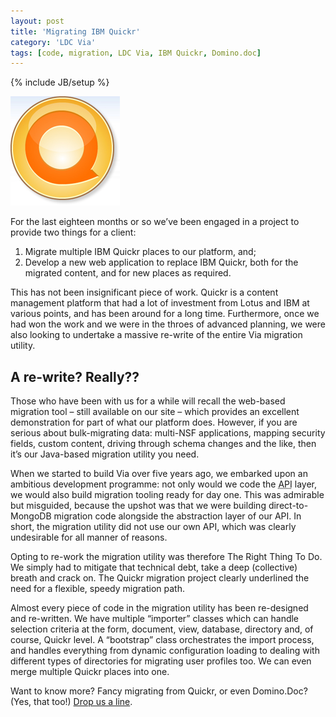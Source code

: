 ```yaml
---
layout: post
title: 'Migrating IBM Quickr'
category: 'LDC Via'
tags: [code, migration, LDC Via, IBM Quickr, Domino.doc]
---
```


{% include JB/setup %}

<div class="blog-header">
  <img src="/assets/img/blog/icon-quickr.jpg" style="height: '175px'; width: '175px';" alt="IBM Lotus Quickr icon" />
</div>

For the last eighteen months or so we’ve been engaged in a project to provide two things for a client:

1. Migrate multiple IBM Quickr places to our platform, and;
2. Develop a new web application to replace IBM Quickr, both for the migrated content, and for new places as required.

This has not been insignificant piece of work. Quickr is a content management platform that had a lot of investment from Lotus and IBM at various points, and has been around for a long time. Furthermore, once we had won the work and we were in the throes of advanced planning, we were also looking to undertake a massive re-write of the entire Via migration utility.

## A re-write? Really??

Those who have been with us for a while will recall the web-based migration tool – still available on our site – which provides an excellent demonstration for part of what our platform does. However, if you are serious about bulk-migrating data: multi-NSF applications, mapping security fields, custom content, driving through schema changes and the like, then it’s our Java-based migration utility you need.

When we started to build Via over five years ago, we embarked upon an ambitious development programme: not only would we code the <abbr title="Application Programming Interface">API</abbr> layer, we would also build migration tooling ready for day one. This was admirable but misguided, because the upshot was that we were building direct-to-MongoDB migration code alongside the abstraction layer of our API. <span class="highlight">In short, the migration utility did not use our own API</span>, which was clearly undesirable for all manner of reasons.

Opting to re-work the migration utility was therefore The Right Thing To Do. We simply had to mitigate that technical debt, take a deep (collective) breath and crack on. The Quickr migration project clearly underlined the need for a flexible, speedy migration path.

Almost every piece of code in the migration utility has been re-designed and re-written. We have multiple “importer” classes which can handle selection criteria at the form, document, view, database, directory and, of course, Quickr level. A “bootstrap” class orchestrates the import process, and handles everything from dynamic configuration loading to dealing with different types of directories for migrating user profiles too. <span class="highlight">We can even merge multiple Quickr places into one.</span>

Want to know more? Fancy migrating from Quickr, or even Domino.Doc? (Yes, that too!) <a href="mailto:info@ldcvia.com?subject=Website%20query%20re%20Quickr">Drop us a line</a>.
